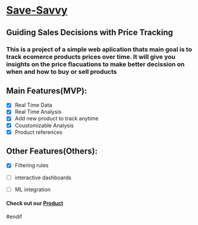 # <a href="doc:introduction" target="_blank">Save-Savvy</a>
## Guiding Sales Decisions with Price Tracking

### This is a project of a simple web aplication thats main goal is to track ecomerce products prices over time. It will give you insights on the price flacuations to make better decission on when and how to buy or sell products

## Main Features(MVP):
- [x] Real Time Data
- [x] Real Time Analysis
- [x] Add new product to track anytime
- [x] Coustomizable Analysis
- [x] Product references

## Other Features(Others):
- [x] Filtering rules
- [ ] interactive dashboards
- [ ] ML integration


#### Check out our <a href="doc:introduction" target="_blank">Product</a>


#endif
